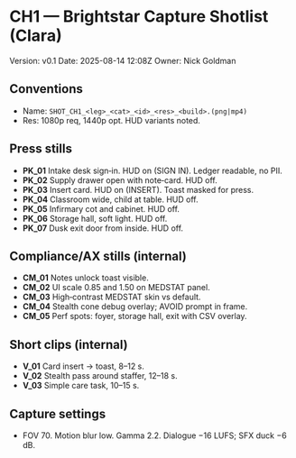 # CH1 — Brightstar Capture Shotlist (Clara)
Version: v0.1
Date: 2025-08-14 12:08Z
Owner: Nick Goldman

## Conventions
- Name: `SHOT_CH1_<leg>_<cat>_<id>_<res>_<build>.(png|mp4)`
- Res: 1080p req, 1440p opt. HUD variants noted.

## Press stills
- **PK_01** Intake desk sign‑in. HUD on (SIGN IN). Ledger readable, no PII.
- **PK_02** Supply drawer open with note‑card. HUD off.
- **PK_03** Insert card. HUD on (INSERT). Toast masked for press.
- **PK_04** Classroom wide, child at table. HUD off.
- **PK_05** Infirmary cot and cabinet. HUD off.
- **PK_06** Storage hall, soft light. HUD off.
- **PK_07** Dusk exit door from inside. HUD off.

## Compliance/AX stills (internal)
- **CM_01** Notes unlock toast visible.
- **CM_02** UI scale 0.85 and 1.50 on MEDSTAT panel.
- **CM_03** High‑contrast MEDSTAT skin vs default.
- **CM_04** Stealth cone debug overlay; AVOID prompt in frame.
- **CM_05** Perf spots: foyer, storage hall, exit with CSV overlay.

## Short clips (internal)
- **V_01** Card insert → toast, 8–12 s.
- **V_02** Stealth pass around staffer, 12–18 s.
- **V_03** Simple care task, 10–15 s.

## Capture settings
- FOV 70. Motion blur low. Gamma 2.2. Dialogue −16 LUFS; SFX duck −6 dB.
